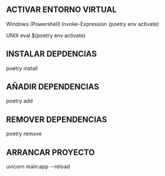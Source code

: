 ## ACTIVAR ENTORNO VIRTUAL
Windows (Powershell)
Invoke-Expression (poetry env activate)

UNIX
eval $(poetry env activate)

## INSTALAR DEPDENCIAS
poetry install

## AÑADIR DEPENDENCIAS
poetry add <dependencia>

## REMOVER DEPENDENCIAS
poetry remove <dependencia>

## ARRANCAR PROYECTO
uvicorn main:app --reload